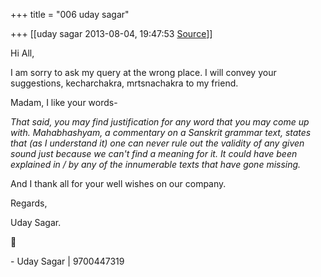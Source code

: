 +++
title = "006 uday sagar"

+++
[[uday sagar	2013-08-04, 19:47:53 [Source](https://groups.google.com/g/samskrita/c/1A2hxH0Qc58)]]



Hi All,

  

I am sorry to ask my query at the wrong place. I will convey your suggestions, kecharchakra, mrtsnachakra to my friend.

  

Madam, I like your words-

*That said, you may find justification for any word that you may come up with. Mahabhashyam, a commentary on a Sanskrit grammar text, states that (as I understand it) one can never rule out the validity of any given sound just because we can't find a meaning for it. It could have been explained in / by any of the innumerable texts that have gone missing.*  

  

And I thank all for your well wishes on our company.  

  

Regards,

Uday Sagar.



\- Uday Sagar  \| 9700447319




